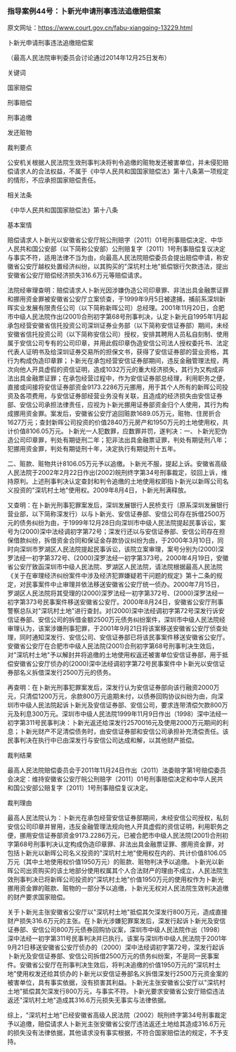 ### 指导案例44号：卜新光申请刑事违法追缴赔偿案
原文网址：https://www.court.gov.cn/fabu-xiangqing-13229.html

卜新光申请刑事违法追缴赔偿案

（最高人民法院审判委员会讨论通过2014年12月25日发布）

关键词

国家赔偿

刑事赔偿

刑事追缴

发还赃物

裁判要点

公安机关根据人民法院生效刑事判决将判令追缴的赃物发还被害单位，并未侵犯赔偿请求人的合法权益，不属于《中华人民共和国国家赔偿法》第十八条第一项规定的情形，不应承担国家赔偿责任。

相关法条

《中华人民共和国国家赔偿法》第十八条

基本案情

赔偿请求人卜新光以安徽省公安厅皖公刑赔字〔2011〕01号刑事赔偿决定、中华人民共和国公安部（以下简称公安部）公刑赔复字〔2011〕1号刑事赔偿复议决定与事实不符，适用法律不当为由，向最高人民法院赔偿委员会提出赔偿申请，称安徽省公安厅越权处置经济纠纷，以其购买的"深坑村土地"抵偿银行欠款违法，提出安徽省公安厅赔偿经济损失316.6万元等赔偿请求。

法院经审理查明：赔偿请求人卜新光因涉嫌伪造公司印章罪、非法出具金融票证罪和挪用资金罪被安徽省公安厅立案侦查，于1999年9月5日被逮捕，捕前系深圳新晖实业发展有限责任公司（以下简称新晖公司）总经理。2001年11月20日，合肥市中级人民法院作出(2001)合刑初字第68号刑事判决，认定卜新光自1995年1月起承包经营安徽省信托投资公司深圳证券业务部（以下简称安信证券部）期间，未经安徽省信托投资公司（以下简称安信公司）授权，安排其聘用人员私自刻制、使用属于安信公司专有的公司印章，并用此假印章伪造安信公司法人授权委托书、法定代表人证明书及给深圳证券交易所的担保文书，获得了安信证券部的营业资格，其行为构成伪造印章罪；卜新光在承包经营安信证券部期间，违反金融管理法规，两次向他人开具虚假的资信证明，造成1032万元的重大经济损失，其行为又构成非法出具金融票证罪；在承包经营过程中，作为安信证券部总经理，利用职务之便，直接或间接将安信证券部资金9173.2286万元挪用，用于其个人所有的新晖公司投资及各项费用，与安信证券部经营业务没有关联，且造成的经济损失由安信证券部、安信公司承担法律责任，应视为卜新光挪用证券部资金归个人使用，其行为构成挪用资金罪。案发后，安徽省公安厅追回赃款1689.05万元，赃物、住房折合1627万元；查封新晖公司投资的价值2840万元房产和1950万元的土地使用权，共计价值8106.05万元。卜新光一人犯数罪，应数罪并罚，遂判决：一、卜新光犯伪造公司印章罪，判处有期徒刑二年；犯非法出具金融票证罪，判处有期徒刑八年；犯挪用资金罪，判处有期徒刑十年，决定执行有期徒刑十五年。

二、赃款、赃物共计8106.05万元予以追缴。卜新光不服，提起上诉。安徽省高级人民法院于2002年2月22日作出(2002)皖刑终字第34号刑事裁定，驳回上诉，维持原判。上述刑事判决认定查封和判令追缴的土地使用权即指卜新光以新晖公司名义投资的"深坑村土地"使用权。2009年8月4日，卜新光刑满释放。

又查明：在卜新光刑事犯罪案发后，深圳发展银行人民桥支行（原系深圳发展银行营业部，以下简称深发行）以与卜新光、安信证券部、安信公司存在拆借2500万元的债务纠纷为由，于1999年12月28日向深圳市中级人民法院提起民事诉讼，案号为(2000)深中法经调初字第72号；深发行还以与安信证券部、安信公司存在担保借款纠纷，拆借资金合同和保证金存款协议纠纷为由，于2000年3月10日，同时向深圳市罗湖区人民法院提起民事诉讼，该院立案审理，案号分别为(2000)深罗法经一初字第372号、(2000)深罗法经一初字第373号。2000年4月19日，安徽省公安厅致函深圳市中级人民法院、罗湖区人民法院，请法院根据最高人民法院《关于在审理经济纠纷案件中涉及经济犯罪嫌疑若干问题的规定》第十二条的规定，对民事案件中止审理并依法移送安徽省公安厅统一侦办。2000年7月15日，罗湖区人民法院将其受理的(2000)深罗法经一初字第372号、(2000)深罗法经一初字第373号民事案件移送安徽省公安厅。2000年8月24日，安徽省公安厅刑事警察总队对"深坑村土地"进行查封。对(2000)深中法经调初字第72号深发行诉安信证券部、安信公司的拆借金额2500万元债务纠纷案件，深圳市中级人民法院经审理认为，该案涉嫌刑事犯罪，于2001年9月21日将该案移送安徽省公安厅侦查处理，同时通知深发行、安信公司、安信证券部已将该民事案件移送安徽省公安厅。安徽省公安厅在合肥市中级人民法院(2001)合刑初字第68号刑事判决生效后，对"深坑村土地"予以解封并将追缴的土地使用权返还被害单位安信证券部，用于抵偿安徽省公安厅侦办的(2000)深中法经调初字第72号民事案件中卜新光以安信证券部名义拆借深发行2500万元的债务。

再查明：在卜新光刑事犯罪案发后，深发行认为安信证券部向该行融资2000万元，只清偿1200万元，余款800万元逾期未付，以债券回购协议纠纷为由，向深圳市中级人民法院起诉卜新光及安信证券部、安信公司，要求连带清偿欠款800万元及利息300万元。深圳市中级人民法院1999年11月9日作出（1998）深中法经一初字第311号民事判决：卜新光返还给深发行2570016元及使用2000万元期间的利息；卜新光财产不足清偿债务时，由安信证券部和安信公司承担补充清偿责任。该民事判决在执行中已由深发行与安信公司达成和解，以其他财产抵偿。

裁判结果

最高人民法院赔偿委员会于2011年11月24日作出（2011）法委赔字第1号赔偿委员会决定：维持安徽省公安厅皖公刑赔字〔2011〕01号刑事赔偿决定和中华人民共和国公安部公赔复字〔2011〕1号刑事赔偿复议决定。

裁判理由

最高人民法院认为：卜新光在承包经营安信证券部期间，未经安信公司授权，私刻安信公司印章并冒用，违反金融管理法规向他人开具虚假的资信证明，利用职务之便，挪用安信证券部资金9173.2286万元，已被合肥市中级人民法院(2001)合刑初字第68号刑事判决认定构成伪造印章罪、非法出具金融票证罪、挪用资金罪，对包括卜新光以新晖公司名义投资的"深坑村土地"使用权在内的、共计价值8106.05万元（其中土地使用权价值1950万元）的赃款、赃物判决予以追缴。卜新光以新晖公司出资购买的该土地部分使用权属其个人合法财产的理由不成立，人民法院生效刑事判决已将新晖公司投资的"深坑村土地"价值1950万元的使用权作为卜新光挪用资金罪的赃款、赃物的一部分予以追缴，卜新光无权对人民法院生效判决追缴的财产要求国家赔偿。

关于卜新光主张安徽省公安厅以"深坑村土地"抵偿其欠深发行800万元，造成直接财产损失316.6万元的主张。在卜新光涉嫌犯罪案发后，深发行起诉卜新光及安信证券部、安信公司800万元债券回购协议案，深圳市中级人民法院作出（1998）深中法经一初字第311号民事判决并已执行。该案与深圳市中级人民法院于2001年9月21日移送安徽省公安厅侦办的（2000）深中法经调初字第72号，深发行起诉卜新光及安信证券部、安信公司拆借2500万元的债务纠纷案，不是同一民事案件。安徽省公安厅在刑事判决生效后，将判决追缴的价值1950万元的"深坑村土地"使用权发还给其侦办的卜新光以安信证券部名义拆借深发行2500万元资金案的被害单位，具有事实依据，没有损害其利益。卜新光主张安徽省公安厅以"深坑村土地"抵偿其欠深发行800万元，与事实不符。卜新光要求安徽省公安厅赔偿违法返还"深坑村土地"造成其316.6万元损失无事实与法律依据。

综上，"深坑村土地"已经安徽省高级人民法院（2002）皖刑终字第34号刑事裁定予以追缴，赔偿请求人卜新光主张安徽省公安厅违法返还土地给其造成316.6万元的损失没有法律依据，其他请求没有事实根据，不符合国家赔偿法的规定，不予支持。
